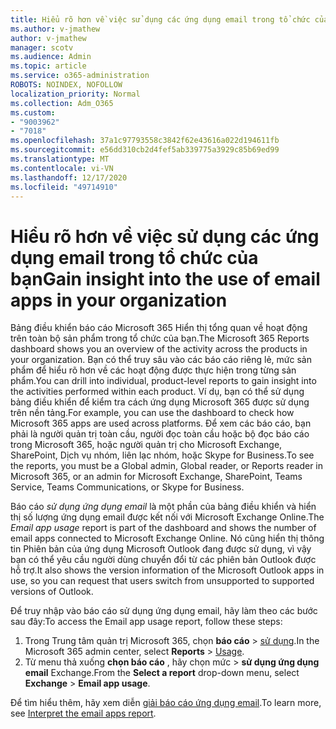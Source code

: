 ```yaml
---
title: Hiểu rõ hơn về việc sử dụng các ứng dụng email trong tổ chức của bạn
ms.author: v-jmathew
author: v-jmathew
manager: scotv
ms.audience: Admin
ms.topic: article
ms.service: o365-administration
ROBOTS: NOINDEX, NOFOLLOW
localization_priority: Normal
ms.collection: Adm_O365
ms.custom:
- "9003962"
- "7018"
ms.openlocfilehash: 37a1c97793558c3842f62e43616a022d194611fb
ms.sourcegitcommit: e56dd310cb2d4fef5ab339775a3929c85b69ed99
ms.translationtype: MT
ms.contentlocale: vi-VN
ms.lasthandoff: 12/17/2020
ms.locfileid: "49714910"
---
```

# <a name="gain-insight-into-the-use-of-email-apps-in-your-organization"></a><span data-ttu-id="26632-102">Hiểu rõ hơn về việc sử dụng các ứng dụng email trong tổ chức của bạn</span><span class="sxs-lookup"><span data-stu-id="26632-102">Gain insight into the use of email apps in your organization</span></span>

<span data-ttu-id="26632-103">Bảng điều khiển báo cáo Microsoft 365 Hiển thị tổng quan về hoạt động trên toàn bộ sản phẩm trong tổ chức của bạn.</span><span class="sxs-lookup"><span data-stu-id="26632-103">The Microsoft 365 Reports dashboard shows you an overview of the activity across the products in your organization.</span></span> <span data-ttu-id="26632-104">Bạn có thể truy sâu vào các báo cáo riêng lẻ, mức sản phẩm để hiểu rõ hơn về các hoạt động được thực hiện trong từng sản phẩm.</span><span class="sxs-lookup"><span data-stu-id="26632-104">You can drill into individual, product-level reports to gain insight into the activities performed within each product.</span></span> <span data-ttu-id="26632-105">Ví dụ, bạn có thể sử dụng bảng điều khiển để kiểm tra cách ứng dụng Microsoft 365 được sử dụng trên nền tảng.</span><span class="sxs-lookup"><span data-stu-id="26632-105">For example, you can use the dashboard to check how Microsoft 365 apps are used across platforms.</span></span> <span data-ttu-id="26632-106">Để xem các báo cáo, bạn phải là người quản trị toàn cầu, người đọc toàn cầu hoặc bộ đọc báo cáo trong Microsoft 365, hoặc người quản trị cho Microsoft Exchange, SharePoint, Dịch vụ nhóm, liên lạc nhóm, hoặc Skype for Business.</span><span class="sxs-lookup"><span data-stu-id="26632-106">To see the reports, you must be a Global admin, Global reader, or Reports reader in Microsoft 365, or an admin for Microsoft Exchange, SharePoint, Teams Service, Teams Communications, or Skype for Business.</span></span>

<span data-ttu-id="26632-107">Báo cáo *sử dụng ứng dụng email* là một phần của bảng điều khiển và hiển thị số lượng ứng dụng email được kết nối với Microsoft Exchange Online.</span><span class="sxs-lookup"><span data-stu-id="26632-107">The *Email app usage* report is part of the dashboard and shows the number of email apps connected to Microsoft Exchange Online.</span></span> <span data-ttu-id="26632-108">Nó cũng hiển thị thông tin Phiên bản của ứng dụng Microsoft Outlook đang được sử dụng, vì vậy bạn có thể yêu cầu người dùng chuyển đổi từ các phiên bản Outlook được hỗ trợ.</span><span class="sxs-lookup"><span data-stu-id="26632-108">It also shows the version information of the Microsoft Outlook apps in use, so you can request that users switch from unsupported to supported versions of Outlook.</span></span>

<span data-ttu-id="26632-109">Để truy nhập vào báo cáo sử dụng ứng dụng email, hãy làm theo các bước sau đây:</span><span class="sxs-lookup"><span data-stu-id="26632-109">To access the Email app usage report, follow these steps:</span></span>

1. <span data-ttu-id="26632-110">Trong Trung tâm quản trị Microsoft 365, chọn **báo cáo**  >  [sử dụng](https://go.microsoft.com/fwlink/?linkid=2140342).</span><span class="sxs-lookup"><span data-stu-id="26632-110">In the Microsoft 365 admin center, select **Reports** > [Usage](https://go.microsoft.com/fwlink/?linkid=2140342).</span></span>
2. <span data-ttu-id="26632-111">Từ menu thả xuống **chọn báo cáo** , hãy chọn mức   >  **sử dụng ứng dụng email** Exchange.</span><span class="sxs-lookup"><span data-stu-id="26632-111">From the **Select a report** drop-down menu, select **Exchange** > **Email app usage**.</span></span>

<span data-ttu-id="26632-112">Để tìm hiểu thêm, hãy xem diễn [giải báo cáo ứng dụng email](https://go.microsoft.com/fwlink/?linkid=2140508).</span><span class="sxs-lookup"><span data-stu-id="26632-112">To learn more, see [Interpret the email apps report](https://go.microsoft.com/fwlink/?linkid=2140508).</span></span>
